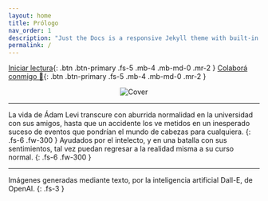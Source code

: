 ```yaml
---
layout: home
title: Prólogo
nav_order: 1
description: "Just the Docs is a responsive Jekyll theme with built-in search that is easily customizable and hosted on GitHub Pages."
permalink: /
---
```


[Iniciar lectura](/docs/1-inicio.md){: .btn .btn-primary .fs-5 .mb-4 .mb-md-0 .mr-2 }  [Colaborá conmigo 🧡](colabora){: .btn .btn-primary .fs-5 .mb-4 .mb-md-0 .mr-2 }


<p align="center"> <img src="https://kierprev.github.io/DentroDelOrigen/assets/images/Cover-web.jpg" alt="Cover" style="max-width: 75%;"/> </p>


---

La vida de Ádam Levi transcure con aburrida normalidad en la universidad con sus amigos, hasta que un accidente los ve metidos en un inesperado suceso de eventos que pondrían el mundo de cabezas para cualquiera.
{: .fs-6 .fw-300 }
Ayudados por el intelecto, y en una batalla con sus sentimientos, tal vez puedan regresar a la realidad misma a su curso normal.
{: .fs-6 .fw-300 }

---

Imágenes generadas mediante texto, por la inteligencia artificial Dall-E, de OpenAI.
{: .fs-3 }

